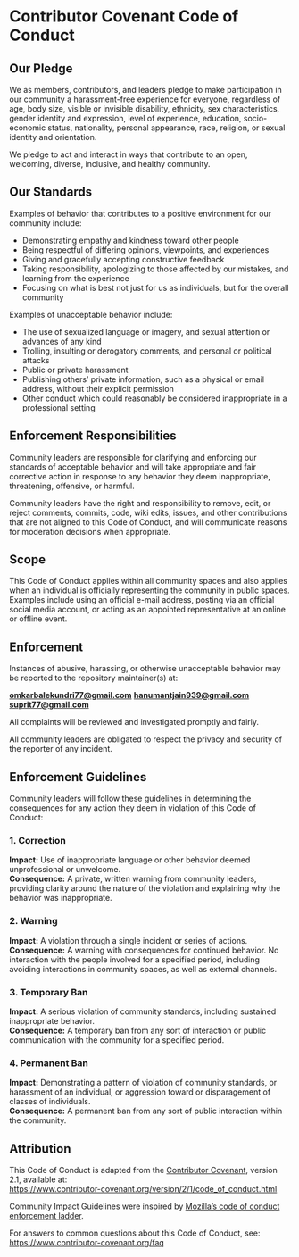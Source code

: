 # Contributor Covenant Code of Conduct

## Our Pledge

We as members, contributors, and leaders pledge to make participation in our
community a harassment-free experience for everyone, regardless of age, body
size, visible or invisible disability, ethnicity, sex characteristics, gender
identity and expression, level of experience, education, socio-economic status,
nationality, personal appearance, race, religion, or sexual identity
and orientation.

We pledge to act and interact in ways that contribute to an open, welcoming,
diverse, inclusive, and healthy community.

## Our Standards

Examples of behavior that contributes to a positive environment for our
community include:

- Demonstrating empathy and kindness toward other people
- Being respectful of differing opinions, viewpoints, and experiences
- Giving and gracefully accepting constructive feedback
- Taking responsibility, apologizing to those affected by our mistakes,
  and learning from the experience
- Focusing on what is best not just for us as individuals, but for the
  overall community

Examples of unacceptable behavior include:

- The use of sexualized language or imagery, and sexual attention or advances of any kind
- Trolling, insulting or derogatory comments, and personal or political attacks
- Public or private harassment
- Publishing others’ private information, such as a physical or email
  address, without their explicit permission
- Other conduct which could reasonably be considered inappropriate in a
  professional setting

## Enforcement Responsibilities

Community leaders are responsible for clarifying and enforcing our standards of
acceptable behavior and will take appropriate and fair corrective action in
response to any behavior they deem inappropriate, threatening, offensive, or
harmful.

Community leaders have the right and responsibility to remove, edit, or reject
comments, commits, code, wiki edits, issues, and other contributions that are
not aligned to this Code of Conduct, and will communicate reasons for moderation
decisions when appropriate.

## Scope

This Code of Conduct applies within all community spaces and also applies when
an individual is officially representing the community in public spaces.
Examples include using an official e-mail address, posting via an official
social media account, or acting as an appointed representative at an online or
offline event.

## Enforcement

Instances of abusive, harassing, or otherwise unacceptable behavior may be
reported to the repository maintainer(s) at:

**omkarbalekundri77@gmail.com**
**hanumantjain939@gmail.com**
**suprit77@gmail.com**

All complaints will be reviewed and investigated promptly and fairly.

All community leaders are obligated to respect the privacy and security of the
reporter of any incident.

## Enforcement Guidelines

Community leaders will follow these guidelines in determining the consequences
for any action they deem in violation of this Code of Conduct:

### 1. Correction
**Impact:** Use of inappropriate language or other behavior deemed unprofessional or unwelcome.  
**Consequence:** A private, written warning from community leaders, providing clarity around the nature of the violation and explaining why the behavior was inappropriate.

### 2. Warning
**Impact:** A violation through a single incident or series of actions.  
**Consequence:** A warning with consequences for continued behavior. No interaction with the people involved for a specified period, including avoiding interactions in community spaces, as well as external channels.

### 3. Temporary Ban
**Impact:** A serious violation of community standards, including sustained inappropriate behavior.  
**Consequence:** A temporary ban from any sort of interaction or public communication with the community for a specified period.

### 4. Permanent Ban
**Impact:** Demonstrating a pattern of violation of community standards, or harassment of an individual, or aggression toward or disparagement of classes of individuals.  
**Consequence:** A permanent ban from any sort of public interaction within the community.

## Attribution

This Code of Conduct is adapted from the [Contributor Covenant][homepage],
version 2.1, available at:  
<https://www.contributor-covenant.org/version/2/1/code_of_conduct.html>

Community Impact Guidelines were inspired by [Mozilla’s code of conduct enforcement ladder](https://github.com/mozilla/diversity).

[homepage]: https://www.contributor-covenant.org

For answers to common questions about this Code of Conduct, see:  
<https://www.contributor-covenant.org/faq>
